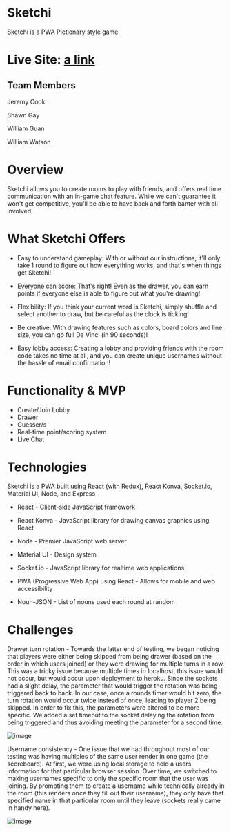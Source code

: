 # Sketchi
Sketchi is a PWA Pictionary style game

# Live Site: [a link](https://sketchi-draw.herokuapp.com)

## Team Members

Jeremy Cook

Shawn Gay

William Guan

William Watson

# Overview

Sketchi allows you to create rooms to play with friends, and offers real time communication with an in-game chat feature. While we can't guarantee it won't get competitive, you'll be able to have back and forth banter with all involved.

# What Sketchi Offers

- Easy to understand gameplay: With or without our instructions, it'll only take 1 round to figure out how everything works, and that's when things get Sketchi!

- Everyone can score: That's right! Even as the drawer, you can earn points if everyone else is able to figure out what you're drawing!

- Flexibility: If you think your current word is Sketchi, simply shuffle and select another to draw, but be careful as the clock is ticking!

- Be creative: With drawing features such as colors, board colors and line size, you can go full Da Vinci (in 90 seconds)!

- Easy lobby access: Creating a lobby and providing friends with the room code takes no time at all, and you can create unique usernames without the hassle of email confirmation!

# Functionality & MVP
- Create/Join Lobby
- Drawer
- Guesser/s
- Real-time point/scoring system
- Live Chat

# Technologies
Sketchi is a PWA built using React (with Redux), React Konva, Socket.io, Material UI, Node, and Express

- React - Client-side JavaScript framework

- React Konva - JavaScript library for drawing canvas graphics using React

- Node - Premier JavaScript web server

- Material UI - Design system

- Socket.io - JavaScript library for realtime web applications

- PWA (Progressive Web App) using React - Allows for mobile and web accessibility

- Noun-JSON - List of nouns used each round at random

# Challenges 

Drawer turn rotation - Towards the latter end of testing, we began noticing that players were either being skipped from being drawer (based on the order in which users joined) or they were drawing for multiple turns in a row. This was a tricky issue because multiple times in localhost, this issue would not occur, but would occur upon deployment to heroku. Since the sockets had a slight delay, the parameter that would trigger the rotation was being triggered back to back. In our case, once a rounds timer would hit zero, the turn rotation would occur twice instead of once, leading to player 2 being skipped. In order to fix this, the parameters were altered to be more specific. We added a set timeout to the socket delaying the rotation from being triggered and thus avoiding meeting the parameter for a second time.

![image](https://user-images.githubusercontent.com/20148275/113599975-5c2b1280-960d-11eb-9822-8773dd924739.png)

Username consistency - One issue that we had throughout most of our testing was having multiples of the same user render in one game (the scoreboard). At first, we were using local storage to hold a users information for that particular browser session. Over time, we switched to making usernames specific to only the specific room that the user was joining. By prompting them to create a username while technically already in the room (this renders once they fill out their username), they only have that specified name in that particular room until they leave (sockets really came in handy here). 

![image](https://user-images.githubusercontent.com/20148275/113599556-c8f1dd00-960c-11eb-9e49-2e53f7c8eacb.png)

